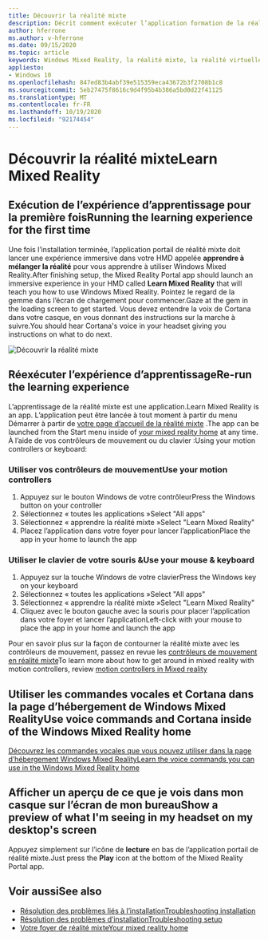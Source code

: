 ```yaml
---
title: Découvrir la réalité mixte
description: Décrit comment exécuter l’application formation de la réalité mixte, qui vous apprend à utiliser et à parcourir Windows Mixed Reality.
author: hferrone
ms.author: v-hferrone
ms.date: 09/15/2020
ms.topic: article
keywords: Windows Mixed Reality, la réalité mixte, la réalité virtuelle, VR, MR, didacticiel, prise en main
appliesto:
- Windows 10
ms.openlocfilehash: 847ed83b4abf39e515359eca43672b3f2708b1c8
ms.sourcegitcommit: 5eb27475f8616c9d4f95b4b386a5bd0d22f41125
ms.translationtype: MT
ms.contentlocale: fr-FR
ms.lasthandoff: 10/19/2020
ms.locfileid: "92174454"
---
```

# <a name="learn-mixed-reality"></a><span data-ttu-id="ab031-104">Découvrir la réalité mixte</span><span class="sxs-lookup"><span data-stu-id="ab031-104">Learn Mixed Reality</span></span>

## <a name="running-the-learning-experience-for-the-first-time"></a><span data-ttu-id="ab031-105">Exécution de l’expérience d’apprentissage pour la première fois</span><span class="sxs-lookup"><span data-stu-id="ab031-105">Running the learning experience for the first time</span></span>

<span data-ttu-id="ab031-106">Une fois l’installation terminée, l’application portail de réalité mixte doit lancer une expérience immersive dans votre HMD appelée **apprendre à mélanger la réalité** pour vous apprendre à utiliser Windows Mixed Reality.</span><span class="sxs-lookup"><span data-stu-id="ab031-106">After finishing setup, the Mixed Reality Portal app should launch an immersive experience in your HMD called **Learn Mixed Reality** that will teach you how to use Windows Mixed Reality.</span></span> <span data-ttu-id="ab031-107">Pointez le regard de la gemme dans l’écran de chargement pour commencer.</span><span class="sxs-lookup"><span data-stu-id="ab031-107">Gaze at the gem in the loading screen to get started.</span></span> <span data-ttu-id="ab031-108">Vous devez entendre la voix de Cortana dans votre casque, en vous donnant des instructions sur la marche à suivre.</span><span class="sxs-lookup"><span data-stu-id="ab031-108">You should hear Cortana's voice in your headset giving you instructions on what to do next.</span></span>

![Découvrir la réalité mixte](images/file-learnmixedrealitystart.png)

## <a name="re-run-the-learning-experience"></a><span data-ttu-id="ab031-110">Réexécuter l’expérience d’apprentissage</span><span class="sxs-lookup"><span data-stu-id="ab031-110">Re-run the learning experience</span></span>

<span data-ttu-id="ab031-111">L’apprentissage de la réalité mixte est une application.</span><span class="sxs-lookup"><span data-stu-id="ab031-111">Learn Mixed Reality is an app.</span></span> <span data-ttu-id="ab031-112">L’application peut être lancée à tout moment à partir du menu Démarrer à partir de [votre page d’accueil de la réalité mixte](your-mixed-reality-home.md) .</span><span class="sxs-lookup"><span data-stu-id="ab031-112">The app can be launched from the Start menu inside of [your mixed reality home](your-mixed-reality-home.md) at any time.</span></span> <span data-ttu-id="ab031-113">À l’aide de vos contrôleurs de mouvement ou du clavier :</span><span class="sxs-lookup"><span data-stu-id="ab031-113">Using your motion controllers or keyboard:</span></span>

### <a name="use-your-motion-controllers"></a><span data-ttu-id="ab031-114">Utiliser vos contrôleurs de mouvement</span><span class="sxs-lookup"><span data-stu-id="ab031-114">Use your motion controllers</span></span>

1. <span data-ttu-id="ab031-115">Appuyez sur le bouton Windows de votre contrôleur</span><span class="sxs-lookup"><span data-stu-id="ab031-115">Press the Windows button on your controller</span></span>
2. <span data-ttu-id="ab031-116">Sélectionnez « toutes les applications »</span><span class="sxs-lookup"><span data-stu-id="ab031-116">Select "All apps"</span></span>
3. <span data-ttu-id="ab031-117">Sélectionnez « apprendre la réalité mixte »</span><span class="sxs-lookup"><span data-stu-id="ab031-117">Select "Learn Mixed Reality"</span></span>
4. <span data-ttu-id="ab031-118">Placez l’application dans votre foyer pour lancer l’application</span><span class="sxs-lookup"><span data-stu-id="ab031-118">Place the app in your home to launch the app</span></span>

### <a name="use-your-mouse--keyboard"></a><span data-ttu-id="ab031-119">Utiliser le clavier de votre souris &</span><span class="sxs-lookup"><span data-stu-id="ab031-119">Use your mouse & keyboard</span></span>

1. <span data-ttu-id="ab031-120">Appuyez sur la touche Windows de votre clavier</span><span class="sxs-lookup"><span data-stu-id="ab031-120">Press the Windows key on your keyboard</span></span>
2. <span data-ttu-id="ab031-121">Sélectionnez « toutes les applications »</span><span class="sxs-lookup"><span data-stu-id="ab031-121">Select "All apps"</span></span>
3. <span data-ttu-id="ab031-122">Sélectionnez « apprendre la réalité mixte »</span><span class="sxs-lookup"><span data-stu-id="ab031-122">Select "Learn Mixed Reality"</span></span>
4. <span data-ttu-id="ab031-123">Cliquez avec le bouton gauche avec la souris pour placer l’application dans votre foyer et lancer l’application</span><span class="sxs-lookup"><span data-stu-id="ab031-123">Left-click with your mouse to place the app in your home and launch the app</span></span>

<span data-ttu-id="ab031-124">Pour en savoir plus sur la façon de contourner la réalité mixte avec les contrôleurs de mouvement, passez en revue les [contrôleurs de mouvement en réalité mixte](controllers-in-wmr.md)</span><span class="sxs-lookup"><span data-stu-id="ab031-124">To learn more about how to get around in mixed reality with motion controllers, review [motion controllers in Mixed reality](controllers-in-wmr.md)</span></span>

## <a name="use-voice-commands-and-cortana-inside-of-the-windows-mixed-reality-home"></a><span data-ttu-id="ab031-125">Utiliser les commandes vocales et Cortana dans la page d’hébergement de Windows Mixed Reality</span><span class="sxs-lookup"><span data-stu-id="ab031-125">Use voice commands and Cortana inside of the Windows Mixed Reality home</span></span>

[<span data-ttu-id="ab031-126">Découvrez les commandes vocales que vous pouvez utiliser dans la page d’hébergement Windows Mixed Reality</span><span class="sxs-lookup"><span data-stu-id="ab031-126">Learn the voice commands you can use in the Windows Mixed Reality home</span></span>](https://support.microsoft.com/en-us/help/4041322/windows-10-speech-in-windows-mixed-reality)

## <a name="show-a-preview-of-what-im-seeing-in-my-headset-on-my-desktops-screen"></a><span data-ttu-id="ab031-127">Afficher un aperçu de ce que je vois dans mon casque sur l’écran de mon bureau</span><span class="sxs-lookup"><span data-stu-id="ab031-127">Show a preview of what I'm seeing in my headset on my desktop's screen</span></span>

<span data-ttu-id="ab031-128">Appuyez simplement sur l’icône de **lecture** en bas de l’application portail de réalité mixte.</span><span class="sxs-lookup"><span data-stu-id="ab031-128">Just press the **Play** icon at the bottom of the Mixed Reality Portal app.</span></span>

## <a name="see-also"></a><span data-ttu-id="ab031-129">Voir aussi</span><span class="sxs-lookup"><span data-stu-id="ab031-129">See also</span></span>

* [<span data-ttu-id="ab031-130">Résolution des problèmes liés à l’installation</span><span class="sxs-lookup"><span data-stu-id="ab031-130">Troubleshooting installation</span></span>](installation_errors.md)
* [<span data-ttu-id="ab031-131">Résolution des problèmes d’installation</span><span class="sxs-lookup"><span data-stu-id="ab031-131">Troubleshooting setup</span></span>](set-up-questions.md)
* [<span data-ttu-id="ab031-132">Votre foyer de réalité mixte</span><span class="sxs-lookup"><span data-stu-id="ab031-132">Your mixed reality home</span></span>](your-mixed-reality-home.md)
